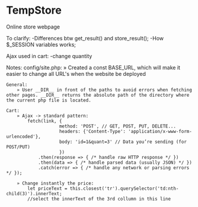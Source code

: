 # TempStore
Online store webpage

To clarify: 
-Differences btw get_result() and store_result();
-How $_SESSION variables works;

Ajax used in cart:
    -change quantity

Notes:
    config/site.php:
        » Created a const BASE_URL, which will make it easier to change all URL's when the website be deployed

    General:
        » User __DIR__ in front of the paths to avoid errors when fetching other pages. __DIR__ returns the absolute path of the directory where the current php file is located.

    Cart:
        » Ajax -> standard pattern:
            fetch(link, {
                        method: 'POST', // GET, POST, PUT, DELETE...
                        headers: {'Content-Type': 'application/x-www-form-urlencoded'},
                        body: 'id=1&quant=3' // Data you’re sending (for POST/PUT)
                        })
                .then(response => { /* handle raw HTTP response */ })
                .then(data => { /* handle parsed data (usually JSON) */ })
                .catch(error => { /* handle any network or parsing errors */ });

        » Change instantly the price:
            let priceText = this.closest('tr').querySelector('td:nth-child(3)').innerText;
            //select the innerText of the 3rd collumn in this line
